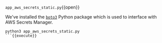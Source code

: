 `app_aws_secrets_static.py`{{open}}

We've installed the [`boto3`](https://boto3.amazonaws.com/v1/documentation/api/latest/index.html) Python package which is used to interface with AWS Secrets Manager.

```
python3 app_aws_secrets_static.py
```{{execute}}